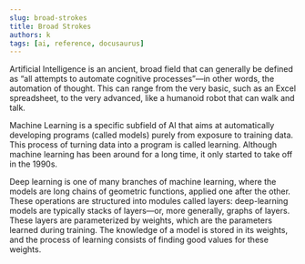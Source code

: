 ```yaml
---
slug: broad-strokes
title: Broad Strokes
authors: k
tags: [ai, reference, docusaurus]
---
```


Artificial Intelligence is an ancient, broad field that can generally be defined as “all
attempts to automate cognitive processes”—in other words, the automation of
thought. This can range from the very basic, such as an Excel spreadsheet, to the very
advanced, like a humanoid robot that can walk and talk.

Machine Learning is a specific subfield of AI that aims at automatically developing
programs (called models) purely from exposure to training data. This process of turning data into a program is called learning. Although machine learning has been
around for a long time, it only started to take off in the 1990s.

Deep learning is one of many branches of machine learning, where the models are
long chains of geometric functions, applied one after the other. These operations are
structured into modules called layers: deep-learning models are typically stacks of layers—or, more generally, graphs of layers. These layers are parameterized by weights,
which are the parameters learned during training. The knowledge of a model is stored
in its weights, and the process of learning consists of finding good values for these
weights.